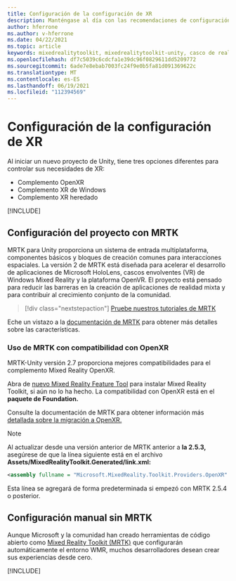 ```yaml
---
title: Configuración de la configuración de XR
description: Manténgase al día con las recomendaciones de configuración XR de Unity más recientes para el desarrollo de aplicaciones holoLens.
author: hferrone
ms.author: v-hferrone
ms.date: 04/22/2021
ms.topic: article
keywords: mixedrealitytoolkit, mixedrealitytoolkit-unity, casco de realidad mixta, casco de realidad mixta de Windows, casco de realidad virtual, unity
ms.openlocfilehash: df7c5039c6cdcfa1e39dc96f0829611dd5209772
ms.sourcegitcommit: 6ade7e8ebab7003fc24f9e0b5fa81d091369622c
ms.translationtype: MT
ms.contentlocale: es-ES
ms.lasthandoff: 06/19/2021
ms.locfileid: "112394569"
---
```

# <a name="setting-up-your-xr-configuration"></a>Configuración de la configuración de XR

Al iniciar un nuevo proyecto de Unity, tiene tres opciones diferentes para controlar sus necesidades de XR: 
* Complemento OpenXR
* Complemento XR de Windows
* Complemento XR heredado

[!INCLUDE[](includes/xr/intro.md)]

## <a name="setting-up-your-project-with-mrtk"></a>Configuración del proyecto con MRTK

MRTK para Unity proporciona un sistema de entrada multiplataforma, componentes básicos y bloques de creación comunes para interacciones espaciales. La versión 2 de MRTK está diseñada para acelerar el desarrollo de aplicaciones de Microsoft HoloLens, cascos envolventes (VR) de Windows Mixed Reality y la plataforma OpenVR. El proyecto está pensado para reducir las barreras en la creación de aplicaciones de realidad mixta y para contribuir al crecimiento conjunto de la comunidad.

> [!div class="nextstepaction"]
> [Pruebe nuestros tutoriales de MRTK](/windows/mixed-reality/develop/unity/tutorials/mr-learning-base-02?tabs=winxr)

Eche un vistazo a la [documentación de MRTK](/windows/mixed-reality/mrtk-unity) para obtener más detalles sobre las características.

### <a name="using-mrtk-with-openxr-support"></a>Uso de MRTK con compatibilidad con OpenXR

MRTK-Unity versión 2.7 proporciona mejores compatibilidades para el complemento Mixed Reality OpenXR.

Abra de [nuevo Mixed Reality Feature Tool](welcome-to-mr-feature-tool.md) para instalar Mixed Reality Toolkit, si aún no lo ha hecho. La compatibilidad con OpenXR está en el **paquete de Foundation.**

Consulte la documentación de MRTK para obtener información más [detallada sobre la migración a OpenXR.](/windows/mixed-reality/mrtk-unity/configuration/getting-started-with-mrtk-and-xrsdk#configuring-mrtk-for-the-xr-sdk-pipeline)

> [!NOTE]
> Al actualizar desde una versión anterior de MRTK anterior a **la 2.5.3,** asegúrese de que la línea siguiente está en el archivo **Assets/MixedRealityToolkit.Generated/link.xml:**
>
> ```xml
> <assembly fullname = "Microsoft.MixedReality.Toolkit.Providers.OpenXR" preserve="all"/>
> ```
>
> Esta línea se agregará de forma predeterminada si empezó con MRTK 2.5.4 o posterior.

## <a name="manual-setup-without-mrtk"></a>Configuración manual sin MRTK

Aunque Microsoft y la comunidad han creado herramientas de código abierto como [Mixed Reality Toolkit (MRTK)](https://microsoft.github.io/MixedRealityToolkit-Unity/Documentation/Installation.html) que configurarán automáticamente el entorno WMR, muchos desarrolladores desean crear sus experiencias desde cero.

[!INCLUDE[](includes/xr/manual-setup.md)]
